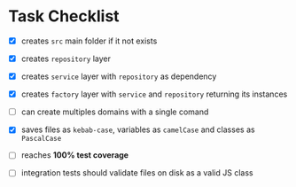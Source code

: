 # Task Checklist

- [x] creates `src` main folder if it not exists

- [x] creates `repository` layer

- [x] creates `service` layer with `repository` as dependency

- [x] creates `factory` layer with `service` and `repository` returning its instances

- [ ] can create multiples domains with a single comand

- [x] saves files as `kebab-case`, variables as `camelCase` and classes as `PascalCase`

- [ ] reaches **100% test coverage**

- [ ] integration tests should validate files on disk as a valid JS class
